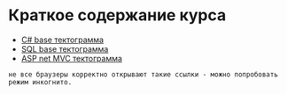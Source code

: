 # Краткое содержание курса

 * [C# base тектограмма](http://leonidovcharenko.github.io/tectograph/view#https://dl.dropboxusercontent.com/u/14000756/tectograms/c%23Base.json##2)
 * [SQL base тектограмма](http://leonidovcharenko.github.io/tectograph/view#https://dl.dropboxusercontent.com/u/14000756/tectograms/sql.json##2)
 * [ASP net MVC тектограмма](http://leonidovcharenko.github.io/tectograph/view#https://dl.dropboxusercontent.com/u/14000756/tectograms/asp_net.json?dl=0##2)

```не все браузеры корректно открывают такие ссылки - можно попробовать режим инкогнито.```
